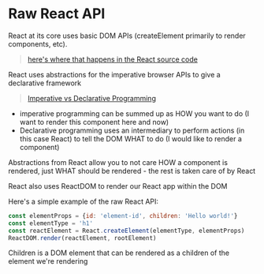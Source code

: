 # Raw React API

React at its core uses basic DOM APIs  (createElement primarily to render components, etc).
> [here's where that happens in the React source code](https://github.com/facebook/react/blob/48907797294340b6d5d8fecfbcf97edf0691888d/packages/react-dom/src/client/ReactDOMComponent.js#L416)

React uses abstractions for the imperative browser APIs to give a declarative framework
> [Imperative vs Declarative Programming](https://tylermcginnis.com/imperative-vs-declarative-programming/)
- imperative programming can be summed up as HOW you want to do (I want to render this component here and now)
- Declarative programming uses an intermediary to perform actions (in this case React) to tell the DOM WHAT to do (I would like to render a component)

Abstractions from React allow you to not care HOW a component is rendered, just WHAT should be rendered - the rest is taken care of by React

React also uses ReactDOM to render our React app within the DOM

Here's a simple example of the raw React API:

```javascript
const elementProps = {id: 'element-id', children: 'Hello world!'}
const elementType = 'h1'
const reactElement = React.createElement(elementType, elementProps)
ReactDOM.render(reactElement, rootElement)
```

Children is a DOM element that can be rendered as a children of the element we're rendering